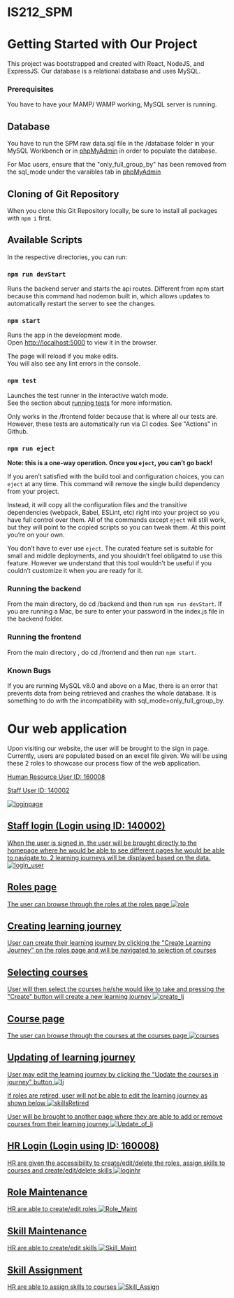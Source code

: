 # IS212_SPM
# Getting Started with Our Project

This project was bootstrapped and created with React, NodeJS, and ExpressJS.
Our database is a relational database and uses MySQL.

### Prerequisites
You have to have your MAMP/ WAMP working, MySQL server is running.

## Database
You have to run the SPM raw data.sql file in the /database folder in your MySQL Workbench or in [phpMyAdmin](http://localhost/phpmyadmin/import.php) in order to populate the database.

For Mac users, ensure that the "only_full_group_by" has been removed from the sql_mode under the varaibles tab in [phpMyAdmin](http://localhost/phpmyadmin/import.php)

## Cloning of Git Repository
When you clone this Git Repository locally, be sure to install all packages with `npm i` first.

## Available Scripts

In the respective directories, you can run:

### `npm run devStart`

Runs the backend server and starts the api routes. Different from npm start because this command had nodemon built in, which allows updates to automatically restart the server to see the changes.

### `npm start`

Runs the app in the development mode.\
Open [http://localhost:5000](http://localhost:5000) to view it in the browser.

The page will reload if you make edits.\
You will also see any lint errors in the console.

### `npm test`

Launches the test runner in the interactive watch mode.\
See the section about [running tests](https://facebook.github.io/create-react-app/docs/running-tests) for more information.

Only works in the /frontend folder because that is where all our tests are. However, these tests are automatically run via CI codes.
See "Actions" in Github.


### `npm run eject`

**Note: this is a one-way operation. Once you `eject`, you can’t go back!**

If you aren’t satisfied with the build tool and configuration choices, you can `eject` at any time. This command will remove the single build dependency from your project.

Instead, it will copy all the configuration files and the transitive dependencies (webpack, Babel, ESLint, etc) right into your project so you have full control over them. All of the commands except `eject` will still work, but they will point to the copied scripts so you can tweak them. At this point you’re on your own.

You don’t have to ever use `eject`. The curated feature set is suitable for small and middle deployments, and you shouldn’t feel obligated to use this feature. However we understand that this tool wouldn’t be useful if you couldn’t customize it when you are ready for it.

### Running the backend
From the main directory, do cd /backend and then run `npm run devStart`. If you are running a Mac, be sure to enter your password in the index.js file in the backend folder.

### Running the frontend
From the main directory , do cd /frontend and then run `npm start`.

### Known Bugs
If you are running MySQL v8.0 and above on a Mac, there is an error that prevents data from being retrieved and crashes the whole database. It is something to do with the incompatibility with sql_mode=only_full_group_by. 

# Our web application
Upon visiting our website, the user will be brought to the sign in page. Currently, users are populated based on an excel file given. We will be using these 2 roles to showcase our process flow of the web application.

<u>Human Resource<u>
User ID: 160008

<u>Staff<u>
User ID: 140002

![loginpage](ReadMe_Images/Login.png)

## Staff login (Login using ID: 140002)
When the user is signed in, the user will be brought directly to the homepage where he would be able to see different pages he would be able to navigate to. 2 learning journeys will be displayed based on the data.
![login_user](ReadMe_Images/Login_User.png)

## Roles page
The user can browse through the roles at the roles page
![role](ReadMe_Images/Roles.png)

## Creating learning journey
User can create their learning journey by clicking the "Create Learning Journey" on the roles page and will be navigated to selection of courses

## Selecting courses
User will then select the courses he/she would like to take and pressing the "Create" button will create a new learning journey
![create_lj](ReadMe_Images/Create_Lj.png)

## Course page
The user can browse through the courses at the courses page
![courses](ReadMe_Images/Courses.png)

## Updating of learning journey
User may edit the learning journey by clicking the "Update the courses in journey" button
![lj](ReadMe_Images/Lj.png)

If roles are retired, user will not be able to edit the learning journey as shown below
![skillsRetired](ReadMe_Images/Skills_Retired.png)

User will be brought to another page where they are able to add or remove courses from their learning journey
![Update_of_lj](ReadMe_Images/Update_of_lj.png)

## HR Login (Login using ID: 160008)
HR are given the accessibility to create/edit/delete the roles, assign skills to courses and create/edit/delete skills
![loginhr](ReadMe_Images/Login_Hr.png)

## Role Maintenance
HR are able to create/edit roles
![Role_Maint](ReadMe_Images/Role_Maint.png)

## Skill Maintenance
HR are able to create/edit skills
![Skill_Maint](ReadMe_Images/Skill_Maint.png)

## Skill Assignment
HR are able to assign skills to courses
![Skill_Assign](ReadMe_Images/Skill_Assign.png)